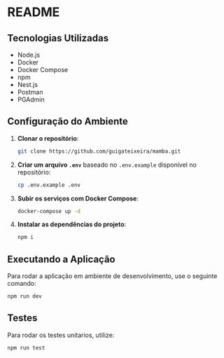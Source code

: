 # README

## Tecnologias Utilizadas

- Node.js
- Docker
- Docker Compose
- npm
- Nest.js
- Postman
- PGAdmin

## Configuração do Ambiente

1. **Clonar o repositório**:

   ```sh
   git clone https://github.com/guigateixeira/mamba.git
   ```

2. **Criar um arquivo `.env`** baseado no `.env.example` disponível no repositório:

   ```sh
   cp .env.example .env
   ```

3. **Subir os serviços com Docker Compose**:

   ```sh
   docker-compose up -d
   ```

4. **Instalar as dependências do projeto**:
   ```sh
   npm i
   ```

## Executando a Aplicação

Para rodar a aplicação em ambiente de desenvolvimento, use o seguinte comando:

```sh
npm run dev
```

## Testes

Para rodar os testes unitarios, utilize:

```sh
npm run test
```
